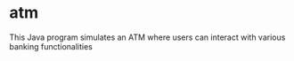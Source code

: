 # atm
This Java program simulates an ATM where users can interact with various banking functionalities
